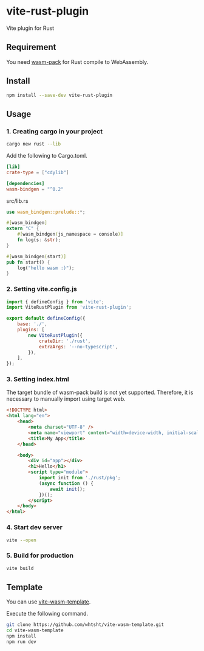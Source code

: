 # vite-rust-plugin

Vite plugin for Rust

## Requirement

You need [wasm-pack](https://github.com/rustwasm/wasm-pack) for Rust compile to WebAssembly.

## Install

```sh
npm install --save-dev vite-rust-plugin
```

## Usage

### 1. Creating cargo in your project

```sh
cargo new rust --lib
```

Add the following to Cargo.toml.

```toml
[lib]
crate-type = ["cdylib"]

[dependencies]
wasm-bindgen = "^0.2"
```

src/lib.rs

```rs
use wasm_bindgen::prelude::*;

#[wasm_bindgen]
extern "C" {
    #[wasm_bindgen(js_namespace = console)]
    fn log(s: &str);
}

#[wasm_bindgen(start)]
pub fn start() {
    log("hello wasm :)");
}
```

### 2. Setting vite.config.js

```js
import { defineConfig } from 'vite';
import ViteRustPlugin from 'vite-rust-plugin';

export default defineConfig({
    base: './',
    plugins: [
        new ViteRustPlugin({
            crateDir: './rust',
            extraArgs: '--no-typescript',
        }),
    ],
});
```

### 3. Setting index.html
The target bundle of wasm-pack build is not yet supported. Therefore, it is necessary to manually import using target web.

```html
<!DOCTYPE html>
<html lang="en">
    <head>
        <meta charset="UTF-8" />
        <meta name="viewport" content="width=device-width, initial-scale=1.0" />
        <title>My App</title>
    </head>

    <body>
        <div id="app"></div>
        <h1>Hello</h1>
        <script type="module">
            import init from './rust/pkg';
            (async function () {
                await init();
            })();
        </script>
    </body>
</html>
```

### 4. Start dev server

```sh
vite --open
```

### 5. Build for production

```sh
vite build
```

## Template

You can use [vite-wasm-template](https://github.com/dfjk0/vite-wasm-template).

Execute the following command.

```sh
git clone https://github.com/whtsht/vite-wasm-template.git
cd vite-wasm-template
npm install
npm run dev
```
